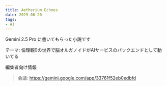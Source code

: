 ```yaml
---
title: Aetherium Echoes
date: 2025-06-20
tags:
- AI
---
```


Gemini 2.5 Pro に書いてもらった小説です

テーマ: 倫理観0の世界で脳オルガノイドがAIサービスのバックエンドとして動いてる

編集者向け情報

> 会議:
> https://gemini.google.com/app/33761f52eb0edbfd
